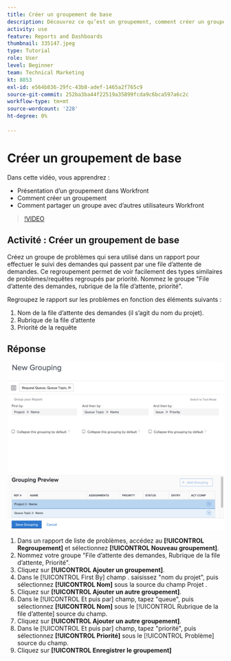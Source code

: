 ```yaml
---
title: Créer un groupement de base
description: Découvrez ce qu’est un groupement, comment créer un groupement et comment partager un groupement avec d’autres utilisateurs dans Workfront.
activity: use
feature: Reports and Dashboards
thumbnail: 335147.jpeg
type: Tutorial
role: User
level: Beginner
team: Technical Marketing
kt: 8853
exl-id: e564b836-29fc-43b8-adef-1465a2f765c9
source-git-commit: 252ba3ba44f22519a35899fcda9c6bca597a6c2c
workflow-type: tm+mt
source-wordcount: '228'
ht-degree: 0%

---
```


# Créer un groupement de base

Dans cette vidéo, vous apprendrez :

* Présentation d’un groupement dans Workfront
* Comment créer un groupement
* Comment partager un groupe avec d’autres utilisateurs Workfront

>[!VIDEO](https://video.tv.adobe.com/v/335147/?quality=12)

## Activité : Créer un groupement de base

Créez un groupe de problèmes qui sera utilisé dans un rapport pour effectuer le suivi des demandes qui passent par une file d’attente de demandes. Ce regroupement permet de voir facilement des types similaires de problèmes/requêtes regroupés par priorité. Nommez le groupe &quot;File d’attente des demandes, rubrique de la file d’attente, priorité&quot;.

Regroupez le rapport sur les problèmes en fonction des éléments suivants :

1. Nom de la file d’attente des demandes (il s’agit du nom du projet).
1. Rubrique de la file d’attente
1. Priorité de la requête

## Réponse

![Image de l&#39;écran pour créer un nouveau groupement](assets/grouping-exercise.png)

1. Dans un rapport de liste de problèmes, accédez au **[!UICONTROL Regroupement]** et sélectionnez **[!UICONTROL Nouveau groupement]**.
1. Nommez votre groupe &quot;File d’attente des demandes, Rubrique de la file d’attente, Priorité&quot;.
1. Cliquez sur **[!UICONTROL Ajouter un groupement]**.
1. Dans le [!UICONTROL First By] champ . saisissez &quot;nom du projet&quot;, puis sélectionnez **[!UICONTROL Nom]** sous la source du champ Projet .
1. Cliquez sur **[!UICONTROL Ajouter un autre groupement]**.
1. Dans le [!UICONTROL Et puis par] champ, tapez &quot;queue&quot;, puis sélectionnez **[!UICONTROL Nom]** sous le [!UICONTROL Rubrique de la file d’attente] source du champ.
1. Cliquez sur **[!UICONTROL Ajouter un autre groupement]**.
1. Dans le [!UICONTROL Et puis par] champ, tapez &quot;priorité&quot;, puis sélectionnez **[!UICONTROL Priorité]** sous le [!UICONTROL Problème] source du champ.
1. Cliquez sur **[!UICONTROL Enregistrer le groupement]**
